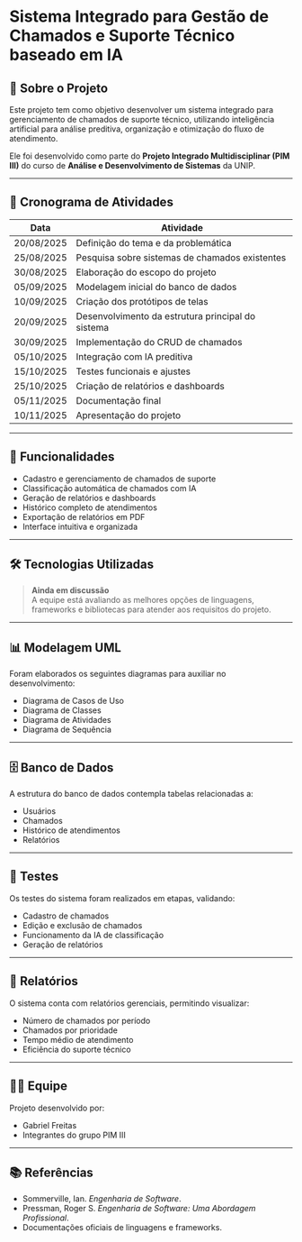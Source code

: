 # Sistema Integrado para Gestão de Chamados e Suporte Técnico baseado em IA

## 📖 Sobre o Projeto
Este projeto tem como objetivo desenvolver um sistema integrado para gerenciamento de chamados de suporte técnico, utilizando inteligência artificial para análise preditiva, organização e otimização do fluxo de atendimento.  

Ele foi desenvolvido como parte do **Projeto Integrado Multidisciplinar (PIM III)** do curso de **Análise e Desenvolvimento de Sistemas** da UNIP.

---

## 📅 Cronograma de Atividades

| Data       | Atividade                                                      |
|------------|----------------------------------------------------------------|
| 20/08/2025 | Definição do tema e da problemática                            |
| 25/08/2025 | Pesquisa sobre sistemas de chamados existentes                 |
| 30/08/2025 | Elaboração do escopo do projeto                                |
| 05/09/2025 | Modelagem inicial do banco de dados                            |
| 10/09/2025 | Criação dos protótipos de telas                                |
| 20/09/2025 | Desenvolvimento da estrutura principal do sistema              |
| 30/09/2025 | Implementação do CRUD de chamados                              |
| 05/10/2025 | Integração com IA preditiva                                    |
| 15/10/2025 | Testes funcionais e ajustes                                    |
| 25/10/2025 | Criação de relatórios e dashboards                             |
| 05/11/2025 | Documentação final                                             |
| 10/11/2025 | Apresentação do projeto                                        |

---

## 🚀 Funcionalidades
- Cadastro e gerenciamento de chamados de suporte
- Classificação automática de chamados com IA
- Geração de relatórios e dashboards
- Histórico completo de atendimentos
- Exportação de relatórios em PDF
- Interface intuitiva e organizada

---

## 🛠 Tecnologias Utilizadas
> **Ainda em discussão**  
A equipe está avaliando as melhores opções de linguagens, frameworks e bibliotecas para atender aos requisitos do projeto.

---

## 📊 Modelagem UML
Foram elaborados os seguintes diagramas para auxiliar no desenvolvimento:  
- Diagrama de Casos de Uso  
- Diagrama de Classes  
- Diagrama de Atividades  
- Diagrama de Sequência  

---

## 🗄 Banco de Dados
A estrutura do banco de dados contempla tabelas relacionadas a:  
- Usuários  
- Chamados  
- Histórico de atendimentos  
- Relatórios  

---

## 🧪 Testes
Os testes do sistema foram realizados em etapas, validando:  
- Cadastro de chamados  
- Edição e exclusão de chamados  
- Funcionamento da IA de classificação  
- Geração de relatórios  

---

## 📑 Relatórios
O sistema conta com relatórios gerenciais, permitindo visualizar:  
- Número de chamados por período  
- Chamados por prioridade  
- Tempo médio de atendimento  
- Eficiência do suporte técnico  

---

## 👨‍💻 Equipe
Projeto desenvolvido por:  
- Gabriel Freitas  
- Integrantes do grupo PIM III  

---

## 📚 Referências
- Sommerville, Ian. *Engenharia de Software*.  
- Pressman, Roger S. *Engenharia de Software: Uma Abordagem Profissional*.  
- Documentações oficiais de linguagens e frameworks.
